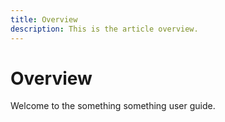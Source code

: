 ```yaml
---
title: Overview
description: This is the article overview.
---
```


# Overview

Welcome to the something something user guide.
